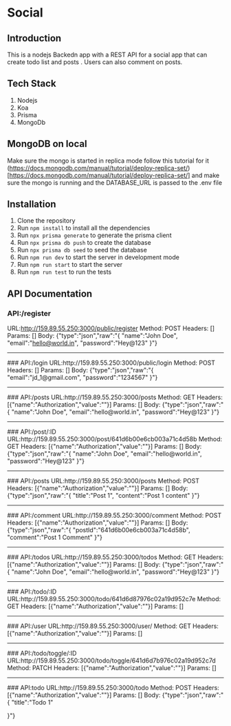# Social

## Introduction

This is a nodejs Backedn app with a REST API for a social app that can create todo list and posts . Users can also comment on posts.

## Tech Stack

1. Nodejs
2. Koa
3. Prisma
4. MongoDb

## MongoDB on local

Make sure the mongo is started in replica mode follow this tutorial for it (https://docs.mongodb.com/manual/tutorial/deploy-replica-set/)[https://docs.mongodb.com/manual/tutorial/deploy-replica-set/] and make sure the mongo is running and the DATABASE_URL is passed to the .env file

## Installation

1. Clone the repository
2. Run `npm install` to install all the dependencies
3. Run `npx prisma generate` to generate the prisma client
4. Run `npx prisma db push` to create the database
5. Run `npx prisma db seed` to seed the database
6. Run `npm run dev` to start the server in development mode
7. Run `npm run start` to start the server
8. Run `npm run test` to run the tests

## API Documentation

### API:/register

URL:http://159.89.55.250:3000/public/register
Method: POST
Headers: []
Params: [] Body: {"type":"json","raw":"{
"name":"John Doe",
"email":"hello@world.in",
"password":"Hey@123"
}"}

<hr />
### API:/login
 URL:http://159.89.55.250:3000/public/login 
 Method: POST 
 Headers: [] 
 Params: [] Body: {"type":"json","raw":"{
     "email":"jd_1@gmail.com",
   "password":"1234567"
 }"}

<hr />
### API:/posts
 URL:http://159.89.55.250:3000/posts 
 Method: GET 
 Headers: [{"name":"Authorization","value":""}] 
 Params: [] Body: {"type":"json","raw":"{
     "name":"John Doe",
   "email":"hello@world.in",
   "password":"Hey@123"
 }"}

<hr />
### API:/post/:ID
 URL:http://159.89.55.250:3000/post/641d6b00e6cb003a71c4d58b 
 Method: GET 
 Headers: [{"name":"Authorization","value":""}] 
 Params: [] Body: {"type":"json","raw":"{
     "name":"John Doe",
   "email":"hello@world.in",
   "password":"Hey@123"
 }"}

<hr />
### API:/posts
 URL:http://159.89.55.250:3000/posts 
 Method: POST 
 Headers: [{"name":"Authorization","value":""}] 
 Params: [] Body: {"type":"json","raw":"{
   "title":"Post 1",
 "content":"Post 1 content"
 }"}

<hr />
### API:/comment
 URL:http://159.89.55.250:3000/comment 
 Method: POST 
 Headers: [{"name":"Authorization","value":""}] 
 Params: [] Body: {"type":"json","raw":"{
   "postId":"641d6b00e6cb003a71c4d58b",
 "comment":"Post 1 Comment"
 }"}

<hr />
### API:/todos
 URL:http://159.89.55.250:3000/todos 
 Method: GET 
 Headers: [{"name":"Authorization","value":""}] 
 Params: [] Body: {"type":"json","raw":"{
     "name":"John Doe",
   "email":"hello@world.in",
   "password":"Hey@123"
 }"}

<hr />
### API:/todo/:ID
 URL:http://159.89.55.250:3000/todo/641d6d87976c02a19d952c7e 
 Method: GET 
 Headers: [{"name":"Authorization","value":""}] 
 Params: []

<hr />
### API:/user
 URL:http://159.89.55.250:3000/user/ 
 Method: GET 
 Headers: [{"name":"Authorization","value":""}] 
 Params: []

<hr />
### API:/todo/toggle/:ID
 URL:http://159.89.55.250:3000/todo/toggle/641d6d7b976c02a19d952c7d 
 Method: PATCH 
 Headers: [{"name":"Authorization","value":""}] 
 Params: []

<hr />
### API:todo
 URL:http://159.89.55.250:3000/todo 
 Method: POST 
 Headers: [{"name":"Authorization","value":""}] 
 Params: [] Body: {"type":"json","raw":"{
     "title":"Todo 1"
 
 }"}
